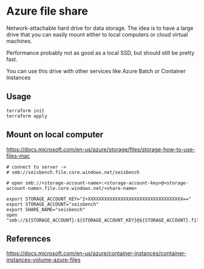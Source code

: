 # Azure file share

Network-attachable hard drive for data storage. The idea is to have a large drive
that you can easily mount either to local computers or cloud virtual machines.

Performance probably not as good as a local SSD, but should still be pretty fast.

You can use this drive with other services like Azure Batch or Container Instances

## Usage
```
terraform init
terraform apply
```

## Mount on local computer
https://docs.microsoft.com/en-us/azure/storage/files/storage-how-to-use-files-mac

```
# connect to server ->
# smb://seisbench.file.core.windows.net/seisbench

# open smb://<storage-account-name>:<storage-account-key>@<storage-account-name>.file.core.windows.net/<share-name>

export STORAGE_ACCOUNT_KEY="I+XXXXXXXXXXXXXXXXXXXXXXXXXXXXXXXXXXX=="
export STORAGE_ACCOUNT="seisbench"
export SHARE_NAME="seisbench"
open "smb://${STORAGE_ACCOUNT}:${STORAGE_ACCOUNT_KEY}@${STORAGE_ACCOUNT}.file.core.windows.net/${SHARE_NAME}
```

## References

https://docs.microsoft.com/en-us/azure/container-instances/container-instances-volume-azure-files
